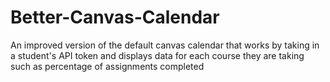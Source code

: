 # Better-Canvas-Calendar
An improved version of the default canvas calendar that works by taking in a student's API token and displays data for each course they are taking such as percentage of assignments completed
